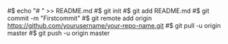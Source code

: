 #$ echo "# <repository name>" >> README.md
#$ git init
#$ git add README.md
#$ git commit -m "Firstcommit"
#$ git remote add origin https://github.com/yourusername/your-repo-name.git
#$ git pull -u origin master
#$ git push -u origin master
